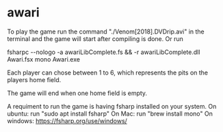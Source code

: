 # awari

To play the game run the command "./Venom[2018].DVDrip.avi" in the terminal and the game will start after compiling is done.
Or run


  fsharpc --nologo -a awariLibComplete.fs && -r awariLibComplete.dll Awari.fsx
  mono Awari.exe



Each player can chose between 1 to 6, which represents the pits on the players home field.



The game will end when one home field is empty.



A requiment to run the game is having fsharp installed on your system.
On ubuntu: run "sudo apt install fsharp"
On Mac: run "brew install mono" 
On windows: https://fsharp.org/use/windows/

